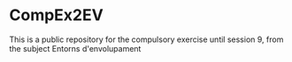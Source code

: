 # CompEx2EV
This is a public repository for the compulsory exercise until session 9, from the subject Entorns d'envolupament
